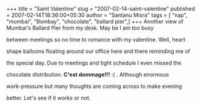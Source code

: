+++
title = "Saint Valentine"
slug = "2007-02-14-saint-valentine"
published = 2007-02-14T18:36:00+05:30
author = "Santanu Misra"
tags = [ "nap", "mumbai", "Bombay", "chocolate", "ballard pier",]
+++
Another view of Mumbai's Ballard Pier from my desk. May be I am too busy

between meetings so no time to romance with my valentine. Well, heart

shape balloons floating around our office here and there reminding me of

the special day. Due to meetings and tight schedule I even missed the

chocolate distribution. **C'est dommage!!!** :( . Although enormous

work-pressure but many thoughts are coming across to make evening

better. Let's see if it works or not.

